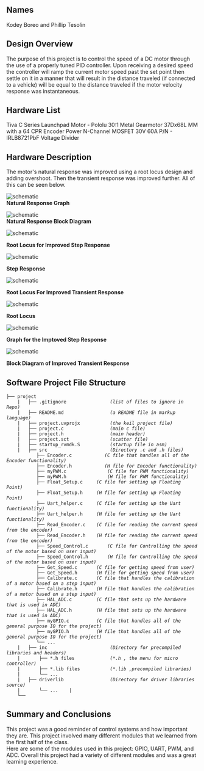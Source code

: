 ## Names 
Kodey Boreo and Phillip Tesolin 
   
## Design Overview
The purpose of this project is to control the speed of a DC motor
through the use of a properly tuned PID controller. Upon receiving a
desired speed the controller will ramp the current motor speed past
the set point then settle on it in a manner that will result in the distance
traveled (if connected to a vehicle) will be equal to the distance
traveled if the motor velocity response was instantaneous.
    
## Hardware List
Tiva C Series Launchpad
Motor - Pololu 30:1 Metal Gearmotor 37Dx68L MM with a 64 CPR Encoder
Power N-Channel MOSFET 30V 60A P/N - IRLB8721PbF
Voltage Divider 

## Hardware Description
The motor's natural response was improved using a root locus design and adding overshoot. Then the transient response was improved further.  All of this can be seen below.

![schematic](https://github.com/Kboreo/ESAL_Final_Project/blob/master/images/natural_response_graph.JPG)     
**Natural Response Graph**

![schematic](https://github.com/Kboreo/ESAL_Final_Project/blob/master/images/natural_response.JPG)     
**Natural Response Block Diagram**


![schematic](https://github.com/Kboreo/ESAL_Final_Project/blob/master/images/root_locus.JPG)

**Root Locus for Improved Step Response**

![schematic](https://github.com/Kboreo/ESAL_Final_Project/blob/master/images/overshoot_step_response.JPG)

**Step Response**      

![schematic](https://github.com/Kboreo/ESAL_Final_Project/blob/master/images/root_locus_for_improved_transient_response.JPG)

**Root Locus For Improved Transient Response**

![schematic](https://github.com/Kboreo/ESAL_Final_Project/blob/master/images/root_locus_for_improved_transient_response2.JPG)

**Root Locus**

![schematic](https://github.com/Kboreo/ESAL_Final_Project/blob/master/images/improved_step_response_graph.JPG)

**Graph for the Imptoved Step Response**

![schematic](https://github.com/Kboreo/ESAL_Final_Project/blob/master/images/improved_block_diagram.JPG)

**Block Diagram of Improved Transient Response**


## Software Project File Structure


<pre><code>├── project
    |   ├── .gitignore                <em>(list of files to ignore in Repo)</em>
    |   ├── README.md                 <em>(a README file in markup language)</em>
    |   ├── project.uvprojx           <em>(the keil project file)</em>
    |   ├── project.c                 <em>(main c file)</em>
    |   ├── project.h                 <em>(main header)</em>
    |   ├── project.sct               <em>(scatter file)</em>
    |   ├── startup_rvmdk.S           <em>(startup file in asm)</em>
    |   ├── src                       <em>(Directory .c and .h files)</em>
	       ├── Encoder.c            <em>(C file that handles all of the Encoder functionality)</em>
	       ├── Encoder.h            <em>(H file for Encoder functionality)</em>
	       ├── myPWM.c  	         <em>(C file for PWM functionality)</em>
	       ├── myPWM.h  	         <em>(H file for PWM functionality)</em>
	       ├── Float_Setup.c  	 <em>(C file for setting up Floating Point)</em>
	       ├── Float_Setup.h  	 <em>(H file for setting up Floating Point)</em>
	       ├── Uart_helper.c  	 <em>(C file for setting up the Uart functionality)</em>
	       ├── Uart_helper.h  	 <em>(H file for setting up the Uart functionality)</em>
	       ├── Read_Encoder.c  	 <em>(C file for reading the current speed from the encoder)</em>
	       ├── Read_Encoder.h  	 <em>(H file for reading the current speed from the encoder)</em>
	       ├── Speed_Control.c  	 <em>(C file for Controlling the speed of the motor based on user input)</em>
	       ├── Speed_Control.h  	 <em>(H file for Controlling the speed of the motor based on user input)</em>
	       ├── Get_Speed.c  	 <em>(C file for getting speed from user)</em>
	       ├── Get_Speed.h  	 <em>(H file for getting speed from user)</em>
	       ├── Calibrate.c  	 <em>(C file that handles the calibration of a motor based on a step input)</em>
	       ├── Calibrate.h  	 <em>(H file that handles the calibration of a motor based on a step input)</em>
	       ├── HAL_ADC.c  	  	 <em>(C file that sets up the hardware that is used in ADC)</em>
	       ├── HAL_ADC.h  	  	 <em>(H file that sets up the hardware that is used in ADC)</em>
	       ├── myGPIO.c  	  	 <em>(C file that handles all of the general purpose IO for the project)</em>
	       ├── myGPIO.h  	  	 <em>(H file that handles all of the general purpose IO for the project)</em>
	       └── ...  			
    |   ├── inc                       <em>(Directory for precompiled libraries and headers)</em>
    |       ├── *.h files             <em>(*.h , the menu for micro controller)</em>
    |       ├── *.lib files           <em>(*.lib ,precompiled libraries)</em>
    |       └── ...  
    |   ├── driverlib                 <em>(Directory for driver libraries source)</em>
	|       └── ...    |       
    └── </code></pre>

## Summary and Conclusions
This project was a good reminder of control systems and how important they are.  This project involved many different modules that we learned from the first half of the class.  
Here are some of the modules used in this project: GPIO, UART, PWM, and ADC.  Overall this project had a variety of different modules and was a great learning experience.  
